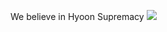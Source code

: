 We believe in Hyoon Supremacy 
[<img src="https://www.google.com/url?sa=i&url=https%3A%2F%2Ftwitter.com%2Ffloaromaa%2Fstatus%2F1353496925425733633&psig=AOvVaw3Oad89F0naXymi_q8hLztQ&ust=1629165550264000&source=images&cd=vfe&ved=0CAsQjRxqFwoTCNCTo-K4tPICFQAAAAAdAAAAABAD">](Hyoon)
